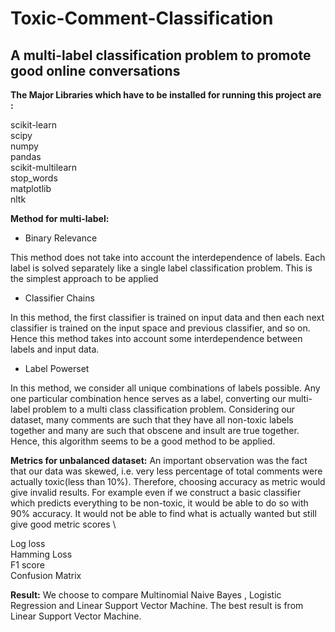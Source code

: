 # Toxic-Comment-Classification
## A multi-label classification problem to promote good online conversations

**The Major Libraries which have to be installed for running this project are :** 

scikit-learn \
scipy \
numpy \
pandas \
scikit-multilearn \
stop_words \
matplotlib \
nltk 

**Method for multi-label:**
* Binary Relevance

This method does not take into account the interdependence of labels. Each label is solved separately like a single label classification problem. This is the simplest approach to be applied

* Classifier Chains

In this method, the first classifier is trained on input data and then each next classifier is trained on the input space and previous classifier, and so on. Hence this method takes into account some interdependence between labels and input data. 

* Label Powerset

In this method, we consider all unique combinations of labels possible. Any one particular combination hence serves as a label, converting our multi-label problem to a multi class classification problem. Considering our dataset, many comments are such that they have all non-toxic labels together and many are such that obscene and insult are true together. Hence, this algorithm seems to be a good method to be applied.

**Metrics for unbalanced dataset:** 
An important observation was the fact that our data was skewed, i.e. very less percentage of total comments were actually toxic(less than 10%). Therefore, choosing accuracy as metric would give invalid results. For example even if we construct a basic classifier which predicts everything to be non-toxic, it would be able to do so with 90% accuracy. It would not be able to find what is actually wanted but still give good metric scores \

Log loss \
Hamming Loss\
F1 score \
Confusion Matrix

**Result:** 
We choose to compare Multinomial Naive Bayes , Logistic Regression and Linear Support Vector Machine. The best result is from Linear Support Vector Machine.
